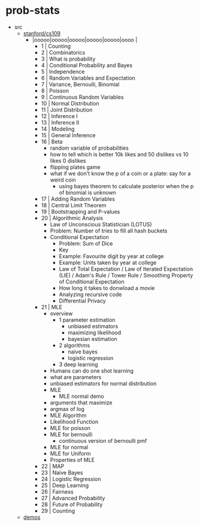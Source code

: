 # prob-stats

- src
  - [stanford/cs109](https://www.youtube.com/playlist?list=PLoROMvodv4rOpr_A7B9SriE_iZmkanvUg)
    - |ooooo|ooooo|ooooo|ooooo|ooooo|oooo |
      - 1  | Counting
      - 2  | Combinatorics
      - 3  | What is probability
      - 4  | Conditional Probability and Bayes
      - 5  | Independence
      - 6  | Random Variables and Expectation
      - 7  | Variance, Bernoulli, Binomial
      - 8  | Poisson
      - 9  | Continuous Random Variables
      - 10 | Normal Distribution
      - 11 | Joint Distribution
      - 12 | Inference I
      - 13 | Inference II
      - 14 | Modeling
      - 15 | General Inference
      - 16 | Beta
        - random variable of probabilities
        - how to tell which is better 10k likes and 50 dislikes vs 10 likes 0 dislikes
        - flipping plates game
        - what if we don't know the p of a coin or a plate: say for a weird coin
          - using bayes theorem to calculate posterior when the p of binomial is unknown
      - 17 | Adding Random Variables
      - 18 | Central Limit Theorem
      - 19 | Bootstrapping and P-values
      - 20 | Algorithmic Analysis
        - Law of Unconscious Statistician (LOTUS)
        - Problem: Number of tries to fill all hash buckets
        - Conditional Expectation
          - Problem: Sum of Dice
          - Key
          - Example: Favourite digit by year at college
          - Example: Units taken by year at college
          - Law of Total Expectation / Law of Iterated Expectation (LIE) / Adam's Rule / Tower Rule / Smoothing Property of Conditional Expectation
          - How long it takes to donwload a movie
          - Analyzing recursive code
          - Differential Privacy
      - 21 | MLE
        - overview
          - 1 parameter estimation
            - unbiased estimators
            - maximizing likelihood
            - bayesian estimation
          - 2 algorithms
            - naive bayes
            - logistic regression
          - 3 deep learning
        - Humans can do one shot learning
        - what are parameters
        - unbiased estimators for normal distribution
        - MLE
          - MLE normal demo
        - arguments that maximize
        - argmax of log
        - MLE Algorithm
        - Likelihood Function
        - MLE for poisson
        - MLE for bernoulli
          - continuous version of bernoulli pmf
        - MLE for normal
        - MLE for Uniform
        - Properties of MLE
      - 22 | MAP
      - 23 | Naive Bayes
      - 24 | Logistic Regression
      - 25 | Deep Learning
      - 26 | Fairness
      - 27 | Advanced Probability
      - 28 | Future of Probability
      - 29 | Counting
  - [demos](https://onlinestatbook.com/)
